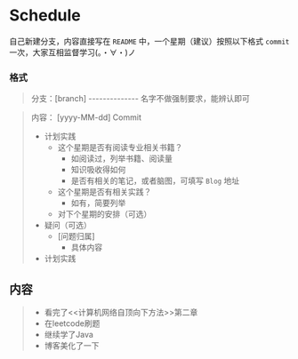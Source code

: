 # Schedule
自己新建分支，内容直接写在 `README` 中，一个星期（建议）按照以下格式 `commit` 一次，大家互相监督学习(。・∀・)ノ

### 格式

> 分支：[branch] -------------- 名字不做强制要求，能辨认即可

> 内容：
> [yyyy-MM-dd] Commit
>
>- 计划实践
>   - 这个星期是否有阅读专业相关书籍？
>     - 如阅读过，列举书籍、阅读量
>     - 知识吸收得如何
>     - 是否有相关的笔记，或者脑图，可填写 `Blog` 地址
>   - 这个星期是否有相关实践？
>     - 如有，简要列举
>   - 对下个星期的安排（可选）
>- 疑问（可选）
>    - [问题归属]
>      - 具体内容
>- 计划实践
## 内容
>- 看完了<<计算机网络自顶向下方法>>第二章
>- 在leetcode刷题
>- 继续学了Java
>- 博客美化了一下